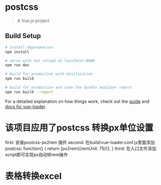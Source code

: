 # postcss

> A Vue.js project

## Build Setup

``` bash
# install dependencies
npm install

# serve with hot reload at localhost:8080
npm run dev

# build for production with minification
npm run build

# build for production and view the bundle analyzer report
npm run build --report
```

For a detailed explanation on how things work, check out the [guide](http://vuejs-templates.github.io/webpack/) and [docs for vue-loader](http://vuejs.github.io/vue-loader).


<h1>该项目应用了postcss 转换px单位设置</h1>
first:
  安装postcss-px2rem 插件
second:
  在build/vue-loader.conf.js里面添加
  postcss: function() {
    return [px2rem({remUnit: 75})];
  }
third:
  在入口文件添加script即可实现px自动转rem操作
  <script>document.getElementsByTagName('html')[0].style.fontSize = (document.documentElement.clientWidth ||  document.body.clientWidth) /10 + 'px';</script>

<h1>表格转换excel</h1>
